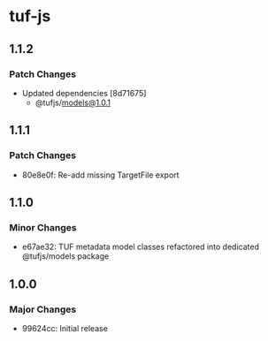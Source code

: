 # tuf-js

## 1.1.2

### Patch Changes

- Updated dependencies [8d71675]
  - @tufjs/models@1.0.1

## 1.1.1

### Patch Changes

- 80e8e0f: Re-add missing TargetFile export

## 1.1.0

### Minor Changes

- e67ae32: TUF metadata model classes refactored into dedicated @tufjs/models package

## 1.0.0

### Major Changes

- 99624cc: Initial release
